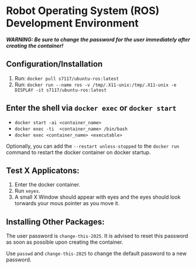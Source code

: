# Robot Operating System (ROS) Development Environment

**_WARNING: Be sure to change the password for the user immediately after creating the container!_**

## Configuration/Installation

1. Run: `docker pull s7117/ubuntu-ros:latest`
2. Run: `docker run --name ros -v /tmp/.X11-unix:/tmp/.X11-unix -e DISPLAY -it s7117/ubuntu-ros:latest`

## Enter the shell via `docker exec` or `docker start`

- `docker start -ai <container_name>`
- `docker exec -ti  <container_name> /bin/bash`
- `docker exec <container_name> <executable>`

Optionally, you can add the `--restart unless-stopped` to the `docker run` command to restart the docker container on docker startup.

## Test X Applicatons:

1. Enter the docker container.
2. Run `xeyes`.
3. A small X Window should appear with eyes and the eyes should look torwards your mous pointer as you move it.

## Installing Other Packages:

The user password is `change-this-2025`. It is advised to reset this password as soon as possible upon creating the container.

Use `passwd` and `change-this-2025` to change the default password to a new password.
